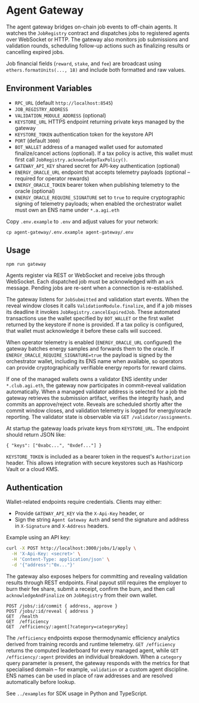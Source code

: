 # Agent Gateway

The agent gateway bridges on-chain job events to off-chain agents. It watches the `JobRegistry` contract and dispatches jobs to registered agents over WebSocket or HTTP. The gateway also monitors job submissions and validation rounds, scheduling follow-up actions such as finalizing results or cancelling expired jobs.

Job financial fields (`reward`, `stake`, and `fee`) are broadcast using `ethers.formatUnits(..., 18)` and include both formatted and raw values.

## Environment Variables

- `RPC_URL` (default `http://localhost:8545`)
- `JOB_REGISTRY_ADDRESS`
- `VALIDATION_MODULE_ADDRESS` (optional)
- `KEYSTORE_URL` HTTPS endpoint returning private keys managed by the gateway
- `KEYSTORE_TOKEN` authentication token for the keystore API
- `PORT` (default `3000`)
- `BOT_WALLET` address of a managed wallet used for automated finalize/cancel actions (optional). If a tax policy is active, this wallet must first call `JobRegistry.acknowledgeTaxPolicy()`.
- `GATEWAY_API_KEY` shared secret for API-key authentication (optional)
- `ENERGY_ORACLE_URL` endpoint that accepts telemetry payloads (optional – required for operator rewards)
- `ENERGY_ORACLE_TOKEN` bearer token when publishing telemetry to the oracle (optional)
- `ENERGY_ORACLE_REQUIRE_SIGNATURE` set to `true` to require cryptographic signing of telemetry payloads; when enabled the orchestrator wallet must own an ENS name under `*.a.agi.eth`

Copy `.env.example` to `.env` and adjust values for your network:

```
cp agent-gateway/.env.example agent-gateway/.env
```

## Usage

```
npm run gateway
```

Agents register via REST or WebSocket and receive jobs through WebSocket.
Each dispatched job must be acknowledged with an `ack` message. Pending
jobs are re-sent when a connection is re-established.

The gateway listens for `JobSubmitted` and validation start events. When the
reveal window closes it calls `ValidationModule.finalize`, and if a job misses
its deadline it invokes `JobRegistry.cancelExpiredJob`. These automated
transactions use the wallet specified by `BOT_WALLET` or the first wallet
returned by the keystore if none is provided. If a tax policy is configured,
that wallet must acknowledge it before these calls will succeed.

When operator telemetry is enabled (`ENERGY_ORACLE_URL` configured) the
gateway batches energy samples and forwards them to the oracle. If
`ENERGY_ORACLE_REQUIRE_SIGNATURE=true` the payload is signed by the
orchestrator wallet, including its ENS name when available, so operators can
provide cryptographically verifiable energy reports for reward claims.

If one of the managed wallets owns a validator ENS identity under
`*.club.agi.eth`, the gateway now participates in commit–reveal validation
automatically. When a managed validator address is selected for a job the
gateway retrieves the submission artifact, verifies the integrity hash, and
commits an approve/reject vote. Reveals are scheduled shortly after the commit
window closes, and validation telemetry is logged for energy/oracle reporting.
The validator state is observable via `GET /validator/assignments`.

At startup the gateway loads private keys from `KEYSTORE_URL`. The endpoint
should return JSON like:

```
{ "keys": ["0xabc...", "0xdef..."] }
```

`KEYSTORE_TOKEN` is included as a bearer token in the request's `Authorization`
header. This allows integration with secure keystores such as Hashicorp Vault
or a cloud KMS.

## Authentication

Wallet-related endpoints require credentials. Clients may either:

- Provide `GATEWAY_API_KEY` via the `X-Api-Key` header, or
- Sign the string `Agent Gateway Auth` and send the signature and address in
  `X-Signature` and `X-Address` headers.

Example using an API key:

```bash
curl -X POST http://localhost:3000/jobs/1/apply \
  -H 'X-Api-Key: <secret>' \
  -H 'Content-Type: application/json' \
  -d '{"address":"0x..."}'
```

The gateway also exposes helpers for committing and revealing validation
results through REST endpoints. Final payout still requires the employer to
burn their fee share, submit a receipt, confirm the burn, and then call
`acknowledgeAndFinalize` on `JobRegistry` from their own wallet.

```
POST /jobs/:id/commit { address, approve }
POST /jobs/:id/reveal { address }
GET  /health
GET  /efficiency
GET  /efficiency/:agent[?category=categoryKey]
```

The `/efficiency` endpoints expose thermodynamic efficiency analytics derived
from training records and runtime telemetry. `GET /efficiency` returns the
computed leaderboard for every managed agent, while `GET /efficiency/:agent`
provides an individual breakdown. When a `category` query parameter is
present, the gateway responds with the metrics for that specialised domain –
for example, `validation` or a custom agent discipline. ENS names can be used
in place of raw addresses and are resolved automatically before lookup.

See `../examples` for SDK usage in Python and TypeScript.
